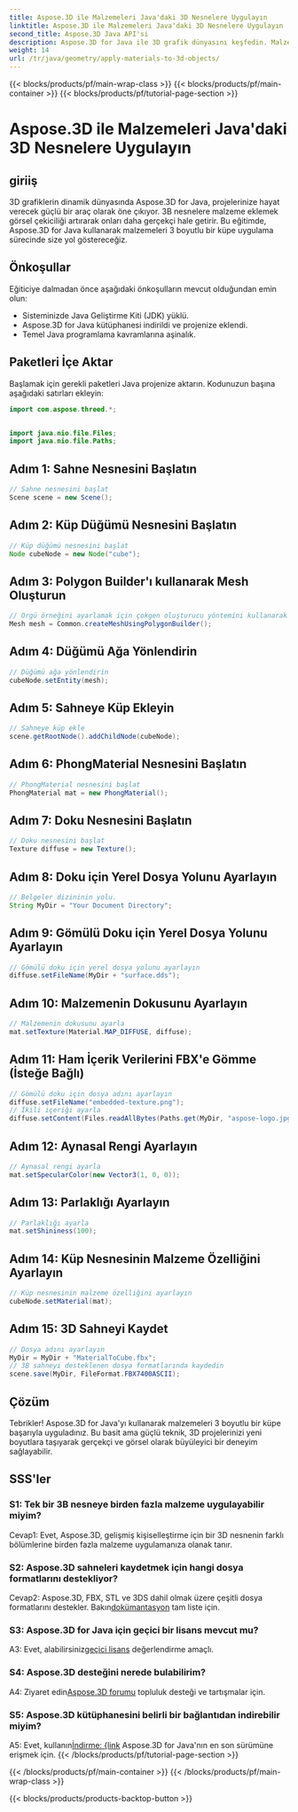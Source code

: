 ```yaml
---
title: Aspose.3D ile Malzemeleri Java'daki 3D Nesnelere Uygulayın
linktitle: Aspose.3D ile Malzemeleri Java'daki 3D Nesnelere Uygulayın
second_title: Aspose.3D Java API'si
description: Aspose.3D for Java ile 3D grafik dünyasını keşfedin. Malzemeleri 3B nesnelere sorunsuz bir şekilde nasıl uygulayacağınızı öğrenin. Gerçekçi görsellerle projelerinizi geliştirin.
weight: 14
url: /tr/java/geometry/apply-materials-to-3d-objects/
---
```


{{< blocks/products/pf/main-wrap-class >}}
{{< blocks/products/pf/main-container >}}
{{< blocks/products/pf/tutorial-page-section >}}

# Aspose.3D ile Malzemeleri Java'daki 3D Nesnelere Uygulayın

## giriiş

3D grafiklerin dinamik dünyasında Aspose.3D for Java, projelerinize hayat verecek güçlü bir araç olarak öne çıkıyor. 3B nesnelere malzeme eklemek görsel çekiciliği artırarak onları daha gerçekçi hale getirir. Bu eğitimde, Aspose.3D for Java kullanarak malzemeleri 3 boyutlu bir küpe uygulama sürecinde size yol göstereceğiz.

## Önkoşullar

Eğiticiye dalmadan önce aşağıdaki önkoşulların mevcut olduğundan emin olun:

- Sisteminizde Java Geliştirme Kiti (JDK) yüklü.
- Aspose.3D for Java kütüphanesi indirildi ve projenize eklendi.
- Temel Java programlama kavramlarına aşinalık.

## Paketleri İçe Aktar

Başlamak için gerekli paketleri Java projenize aktarın. Kodunuzun başına aşağıdaki satırları ekleyin:

```java
import com.aspose.threed.*;


import java.nio.file.Files;
import java.nio.file.Paths;
```

## Adım 1: Sahne Nesnesini Başlatın

```java
// Sahne nesnesini başlat
Scene scene = new Scene();
```

## Adım 2: Küp Düğümü Nesnesini Başlatın

```java
// Küp düğümü nesnesini başlat
Node cubeNode = new Node("cube");
```

## Adım 3: Polygon Builder'ı kullanarak Mesh Oluşturun

```java
// Örgü örneğini ayarlamak için çokgen oluşturucu yöntemini kullanarak ortak sınıf oluşturma örgüsünü çağırın
Mesh mesh = Common.createMeshUsingPolygonBuilder();
```

## Adım 4: Düğümü Ağa Yönlendirin

```java
// Düğümü ağa yönlendirin
cubeNode.setEntity(mesh);
```

## Adım 5: Sahneye Küp Ekleyin

```java
// Sahneye küp ekle
scene.getRootNode().addChildNode(cubeNode);
```

## Adım 6: PhongMaterial Nesnesini Başlatın

```java
// PhongMaterial nesnesini başlat
PhongMaterial mat = new PhongMaterial();
```

## Adım 7: Doku Nesnesini Başlatın

```java
// Doku nesnesini başlat
Texture diffuse = new Texture();
```

## Adım 8: Doku için Yerel Dosya Yolunu Ayarlayın

```java
// Belgeler dizininin yolu.
String MyDir = "Your Document Directory";
```

## Adım 9: Gömülü Doku için Yerel Dosya Yolunu Ayarlayın

```java
// Gömülü doku için yerel dosya yolunu ayarlayın
diffuse.setFileName(MyDir + "surface.dds");
```

## Adım 10: Malzemenin Dokusunu Ayarlayın

```java
// Malzemenin dokusunu ayarla
mat.setTexture(Material.MAP_DIFFUSE, diffuse);
```

## Adım 11: Ham İçerik Verilerini FBX'e Gömme (İsteğe Bağlı)

```java
// Gömülü doku için dosya adını ayarlayın
diffuse.setFileName("embedded-texture.png");
// İkili içeriği ayarla
diffuse.setContent(Files.readAllBytes(Paths.get(MyDir, "aspose-logo.jpg")));
```

## Adım 12: Aynasal Rengi Ayarlayın

```java
// Aynasal rengi ayarla
mat.setSpecularColor(new Vector3(1, 0, 0));
```

## Adım 13: Parlaklığı Ayarlayın

```java
// Parlaklığı ayarla
mat.setShininess(100);
```

## Adım 14: Küp Nesnesinin Malzeme Özelliğini Ayarlayın

```java
// Küp nesnesinin malzeme özelliğini ayarlayın
cubeNode.setMaterial(mat);
```

## Adım 15: 3D Sahneyi Kaydet

```java
// Dosya adını ayarlayın
MyDir = MyDir + "MaterialToCube.fbx";
// 3B sahneyi desteklenen dosya formatlarında kaydedin
scene.save(MyDir, FileFormat.FBX7400ASCII);
```

## Çözüm

Tebrikler! Aspose.3D for Java'yı kullanarak malzemeleri 3 boyutlu bir küpe başarıyla uyguladınız. Bu basit ama güçlü teknik, 3D projelerinizi yeni boyutlara taşıyarak gerçekçi ve görsel olarak büyüleyici bir deneyim sağlayabilir.

## SSS'ler

### S1: Tek bir 3B nesneye birden fazla malzeme uygulayabilir miyim?

Cevap1: Evet, Aspose.3D, gelişmiş kişiselleştirme için bir 3D nesnenin farklı bölümlerine birden fazla malzeme uygulamanıza olanak tanır.

### S2: Aspose.3D sahneleri kaydetmek için hangi dosya formatlarını destekliyor?

 Cevap2: Aspose.3D, FBX, STL ve 3DS dahil olmak üzere çeşitli dosya formatlarını destekler. Bakın[dokümantasyon](https://reference.aspose.com/3d/java/) tam liste için.

### S3: Aspose.3D for Java için geçici bir lisans mevcut mu?

 A3: Evet, alabilirsiniz[geçici lisans](https://purchase.aspose.com/temporary-license/) değerlendirme amaçlı.

### S4: Aspose.3D desteğini nerede bulabilirim?

 A4: Ziyaret edin[Aspose.3D forumu](https://forum.aspose.com/c/3d/18) topluluk desteği ve tartışmalar için.

### S5: Aspose.3D kütüphanesini belirli bir bağlantıdan indirebilir miyim?

 A5: Evet, kullanın[İndirme: {link](https://releases.aspose.com/3d/java/) Aspose.3D for Java'nın en son sürümüne erişmek için.
{{< /blocks/products/pf/tutorial-page-section >}}

{{< /blocks/products/pf/main-container >}}
{{< /blocks/products/pf/main-wrap-class >}}

{{< blocks/products/products-backtop-button >}}
